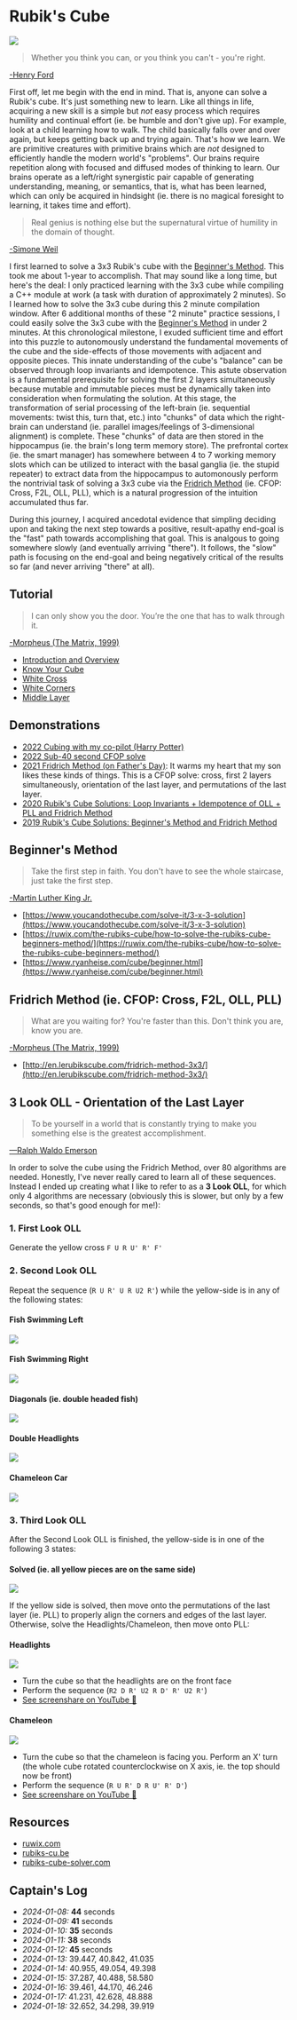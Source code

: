 # Rubik's Cube
![](rubiks_cube.png)

> Whether you think you can, or you think you can't - you're right.
>
[-Henry Ford](https://en.wikipedia.org/wiki/Henry_Ford)

First off, let me begin with the end in mind.  That is, anyone can solve a Rubik's cube.  It's just something new to learn.  Like all things in life, acquiring a new skill is a simple but *not* easy process which requires humility and continual effort (ie. be humble and don't give up).  For example, look at a child learning how to walk.  The child basically falls over and over again, but keeps getting back up and trying again.  That's how we learn.  We are primitive creatures with primitive brains which are *not* designed to efficiently handle the modern world's "problems".  Our brains require repetition along with focused and diffused modes of thinking to learn.  Our brains operate as a left/right synergistic pair capable of generating understanding, meaning, or semantics, that is, what has been learned, which can only be acquired in hindsight (ie. there is no magical foresight to learning, it takes time and effort).

> Real genius is nothing else but the supernatural virtue of humility in the domain of thought.
>
[-Simone Weil](https://en.wikipedia.org/wiki/Simone_Weil)

I first learned to solve a 3x3 Rubik's cube with the [Beginner's Method](https://ruwix.com/the-rubiks-cube/how-to-solve-the-rubiks-cube-beginners-method/).  This took me about 1-year to accomplish.  That may sound like a long time, but here's the deal: I only practiced learning with the 3x3 cube while compiling a C++ module at work (a task with duration of approximately 2 minutes).  So I learned how to solve the 3x3 cube during this 2 minute compilation window.  After 6 additional months of these "2 minute" practice sessions, I could easily solve the 3x3 cube with the [Beginner's Method](https://ruwix.com/the-rubiks-cube/how-to-solve-the-rubiks-cube-beginners-method/) in under 2 minutes.  At this chronological milestone, I exuded sufficient time and effort into this puzzle to autonomously understand the fundamental movements of the cube and the side-effects of those movements with adjacent and opposite pieces.  This innate understanding of the cube's "balance" can be observed through loop invariants and idempotence.  This astute observation is a fundamental prerequisite for solving the first 2 layers simultaneously because mutable and immutable pieces must be dynamically taken into consideration when formulating the solution.  At this stage, the transformation of serial processing of the left-brain (ie. sequential movements: twist this, turn that, etc.) into "chunks" of data which the right-brain can understand (ie. parallel images/feelings of 3-dimensional alignment) is complete.  These "chunks" of data are then stored in the hippocampus (ie. the brain's long term memory store).  The prefrontal cortex (ie. the smart manager) has somewhere between 4 to 7 working memory slots which can be utilized to interact with the basal ganglia (ie. the stupid repeater) to extract data from the hippocampus to automonously perform the nontrivial task of solving a 3x3 cube via the [Fridrich Method](https://ruwix.com/the-rubiks-cube/advanced-cfop-fridrich/) (ie. CFOP: Cross, F2L, OLL, PLL), which is a natural progression of the intuition accumulated thus far.

During this journey, I acquired ancedotal evidence that simpling deciding upon and taking the next step towards a positive, result-apathy end-goal is the "fast" path towards accomplishing that goal.  This is analgous to going somewhere slowly (and eventually arriving "there").  It follows, the "slow" path is focusing on the end-goal and being negatively critical of the results so far (and never arriving "there" at all).

## Tutorial
> I can only show you the door. You’re the one that has to walk through it.
>
[-Morpheus (The Matrix, 1999)](https://en.wikipedia.org/wiki/The_Matrix)

* [Introduction and Overview](https://www.youtube.com/watch?v=FpV8LeDJlXQ)
* [Know Your Cube](https://www.youtube.com/watch?v=KRiHwcC6oCo)
* [White Cross](https://www.youtube.com/watch?v=4U1eGLw3X8k)
* [White Corners](https://www.youtube.com/watch?v=xIC4tbCTcqo)
* [Middle Layer](https://www.youtube.com/watch?v=DAm2iH-lDFU)

## Demonstrations
* [2022 Cubing with my co-pilot (Harry Potter)](https://www.youtube.com/watch?v=TDZSIdIu0f0)
* [2022 Sub-40 second CFOP solve](https://www.youtube.com/watch?v=pBbMj0WkfUc)
* [2021 Fridrich Method (on Father's Day)](https://www.youtube.com/watch?v=uW24wSNrm5w): It warms my heart that my son likes these kinds of things.  This is a CFOP solve: cross, first 2 layers simultaneously, orientation of the last layer, and permutations of the last layer.
* [2020 Rubik's Cube Solutions: Loop Invariants + Idempotence of OLL + PLL and Fridrich Method](https://www.youtube.com/watch?v=PQrcjo3kj2A&feature=youtu.be)
* [2019 Rubik's Cube Solutions: Beginner's Method and Fridrich Method](http://www.youtube.com/watch?v=lbKGoJQKRRE)

## Beginner's Method

> Take the first step in faith. You don't have to see the whole staircase, just take the first step.
>
[-Martin Luther King Jr.](https://en.wikipedia.org/wiki/Martin_Luther_King_Jr.)

* [https://www.youcandothecube.com/solve-it/3-x-3-solution](https://www.youcandothecube.com/solve-it/3-x-3-solution)
* [https://ruwix.com/the-rubiks-cube/how-to-solve-the-rubiks-cube-beginners-method/](https://ruwix.com/the-rubiks-cube/how-to-solve-the-rubiks-cube-beginners-method/)
* [https://www.ryanheise.com/cube/beginner.html](https://www.ryanheise.com/cube/beginner.html)

## Fridrich Method (ie. CFOP: Cross, F2L, OLL, PLL)
> What are you waiting for? You're faster than this. Don't think you are, know you are.
>
[-Morpheus (The Matrix, 1999)](https://en.wikipedia.org/wiki/The_Matrix)

* [http://en.lerubikscube.com/fridrich-method-3x3/](http://en.lerubikscube.com/fridrich-method-3x3/)

## 3 Look OLL - Orientation of the Last Layer

> To be yourself in a world that is constantly trying to make you something else is the greatest accomplishment.
>
[—Ralph Waldo Emerson](https://en.wikipedia.org/wiki/Ralph_Waldo_Emerson)

In order to solve the cube using the Fridrich Method, over 80 algorithms are needed.  Honestly, I've never really cared to learn all of these sequences.  Instead I ended up creating what I like to refer to as a **3 Look OLL**, for which only 4 algorithms are necessary (obviously this is slower, but only by a few seconds, so that's good enough for me!):

### 1. First Look OLL

Generate the yellow cross `F U R U' R' F'`

### 2. Second Look OLL

Repeat the sequence (```R U R' U R U2 R'```) while the yellow-side is in any of the following states:

#### Fish Swimming Left
![](fish-swimming-left.png)

#### Fish Swimming Right
![](fish-swimming-right.png)

#### Diagonals (ie. double headed fish)
![](double-headed-fish.png)

#### Double Headlights
![](double-headlights.png)

#### Chameleon Car
![](chameleon-car.png)

### 3. Third Look OLL

After the Second Look OLL is finished, the yellow-side is in one of the following 3 states:

#### Solved (ie. all yellow pieces are on the same side)
![](solved.png)

If the yellow side is solved, then move onto the permutations of the last layer (ie. PLL) to properly align the corners and edges of the last layer.  Otherwise, solve the Headlights/Chameleon, then move onto PLL:

#### Headlights
![](headlights.png)
* Turn the cube so that the headlights are on the front face
* Perform the sequence (```R2 D R' U2 R D' R' U2 R'```)
* [See screenshare on YouTube 👀](https://www.youtube.com/shorts/h5J8DKMFn78)

#### Chameleon
![](chameleon.png)
* Turn the cube so that the chameleon is facing you.  Perform an X' turn (the whole cube rotated counterclockwise on X axis, ie. the top should now be front)
* Perform the sequence (```R U R' D R U' R' D'```)
* [See screenshare on YouTube 👀](https://www.youtube.com/shorts/ok2RUqkuzXo)

## Resources
* [ruwix.com](https://ruwix.com/)
* [rubiks-cu.be](https://rubiks-cu.be/)
* [rubiks-cube-solver.com](https://rubiks-cube-solver.com/)

## Captain's Log

* *2024-01-08:* **44** seconds
* *2024-01-09:* **41** seconds
* *2024-01-10:* **35** seconds
* *2024-01-11:* **38** seconds
* *2024-01-12:* **45** seconds
* *2024-01-13:* 39.447, 40.842, 41.035
* *2024-01-14:* 40.955, 49.054, 49.398
* *2024-01-15:* 37.287, 40.488, 58.580
* *2024-01-16:* 39.461, 44.170, 46.246
* *2024-01-17:* 41.231, 42.628, 48.888
* *2024-01-18:* 32.652, 34.298, 39.919
